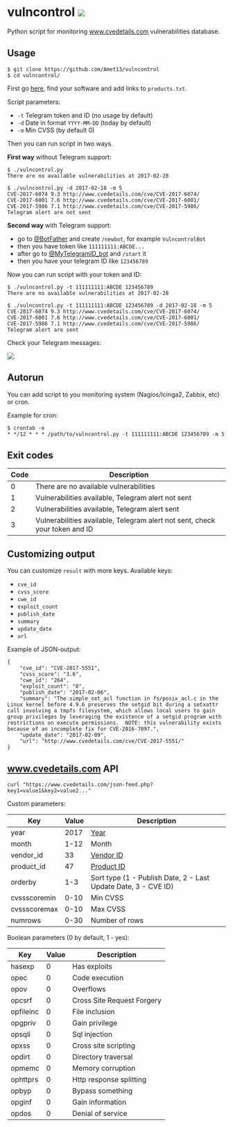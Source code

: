 vulncontrol ![](https://travis-ci.org/Amet13/vulncontrol.svg?branch=master)
===========
Python script for monitoring www.cvedetails.com vulnerabilities database.

Usage
-----

```
$ git clone https://github.com/Amet13/vulncontrol
$ cd vulncontrol/
```

First go [here](https://www.cvedetails.com/product-search.php), find your software and add links to `products.txt`.

Script parameters:
* `-t` Telegram token and ID (no usage by default)
* `-d` Date in format `YYYY-MM-DD` (today by default)
* `-m` Min CVSS (by default 0)

Then you can run script in two ways.

**First way** without Telegram support:
```
$ ./vulncontrol.py
There are no available vulnerabilities at 2017-02-28

$ ./vulncontrol.py -d 2017-02-18 -m 5
CVE-2017-6074 9.3 http://www.cvedetails.com/cve/CVE-2017-6074/
CVE-2017-6001 7.6 http://www.cvedetails.com/cve/CVE-2017-6001/
CVE-2017-5986 7.1 http://www.cvedetails.com/cve/CVE-2017-5986/
Telegram alert are not sent
```

**Second way** with Telegram support:
* go to [@BotFather](https://t.me/BotFather) and create `/newbot`, for example `VulncontrolBot`
* then you have token like `111111111:ABCDE...`
* after go to [@MyTelegramID_bot](https://t.me/MyTelegramID_bot) and `/start` it
* then you have your telegram ID like `123456789`

Now you can run script with your token and ID:
```
$ ./vulncontrol.py -t 111111111:ABCDE 123456789
There are no available vulnerabilities at 2017-02-28

$ ./vulncontrol.py -t 111111111:ABCDE 123456789 -d 2017-02-18 -m 5
CVE-2017-6074 9.3 http://www.cvedetails.com/cve/CVE-2017-6074/
CVE-2017-6001 7.6 http://www.cvedetails.com/cve/CVE-2017-6001/
CVE-2017-5986 7.1 http://www.cvedetails.com/cve/CVE-2017-5986/
Telegram alert are sent
```

Check your Telegram messages:

![](https://raw.githubusercontent.com/Amet13/vulncontrol/master/tscreen.png)

Autorun
-------

You can add script to you monitoring system (Nagios/Icinga2, Zabbix, etc) or cron.

Example for cron:
```
$ crontab -e
* */12 * * * /path/to/vulncontrol.py -t 111111111:ABCDE 123456789 -m 5
```

Exit codes
----------

| Code | Description                                                                 |
| ---- | --------------------------------------------------------------------------- |
| 0    | There are no available vulnerabilities                                      |
| 1    | Vulnerabilities available, Telegram alert not sent                          |
| 2    | Vulnerabilities available, Telegram alert sent                              |
| 3    | Vulnerabilities available, Telegram alert not sent, check your token and ID |

Customizing output
------------------

You can customize `result` with more keys.
Available keys:
* `cve_id`
* `cvss_score`
* `cwe_id`
* `exploit_count`
* `publish_date`
* `summary`
* `update_date`
* `url`

Example of JSON-output:
```
{
    "cve_id": "CVE-2017-5551",
    "cvss_score": "3.6",
    "cwe_id": "264",
    "exploit_count": "0",
    "publish_date": "2017-02-06",
    "summary": "The simple_set_acl function in fs/posix_acl.c in the Linux kernel before 4.9.6 preserves the setgid bit during a setxattr call involving a tmpfs filesystem, which allows local users to gain group privileges by leveraging the existence of a setgid program with restrictions on execute permissions.  NOTE: this vulnerability exists because of an incomplete fix for CVE-2016-7097.",
    "update_date": "2017-02-09",
    "url": "http://www.cvedetails.com/cve/CVE-2017-5551/"
}
```

www.cvedetails.com API
----------------------
```
curl "https://www.cvedetails.com/json-feed.php?key1=value1&key2=value2..."
```

Custom parameters:

| Key          | Value | Description                                                    |
| ------------ | ----- | -------------------------------------------------------------- |
| year         | 2017  | [Year](http://www.cvedetails.com/browse-by-date.php)           |
| month        | 1-12  | Month                                                          |
| vendor_id    | 33    | [Vendor ID](http://www.cvedetails.com/vendor.php)              |
| product_id   | 47    | [Product ID](http://www.cvedetails.com/product-list.php)       |
| orderby      | 1-3   | Sort type (1 - Publish Date, 2 - Last Update Date, 3 - CVE ID) |
| cvssscoremin | 0-10  | Min CVSS                                                       |
| cvssscoremax | 0-10  | Max CVSS                                                       |
| numrows      | 0-30  | Number of rows                                                 |

Boolean parameters (0 by default, 1 - yes):

| Key       | Value | Description                |
| --------- | ----- | -------------------------- |
| hasexp    | 0     | Has exploits               |
| opec      | 0     | Code execution             |
| opov      | 0     | Overflows                  |
| opcsrf    | 0     | Cross Site Request Forgery |
| opfileinc | 0     | File inclusion             |
| opgpriv   | 0     | Gain privilege             |
| opsqli    | 0     | Sql injection              |
| opxss     | 0     | Cross site scripting       |
| opdirt    | 0     | Directory traversal        |
| opmemc    | 0     | Memory corruption          |
| ophttprs  | 0     | Http response splitting    |
| opbyp     | 0     | Bypass something           |
| opginf    | 0     | Gain information           |
| opdos     | 0     | Denial of service          |
